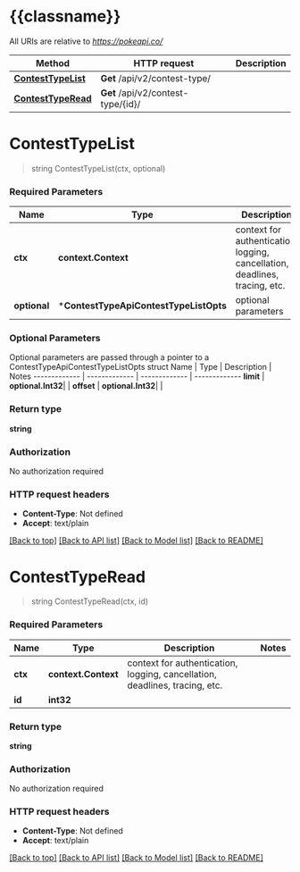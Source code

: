 # {{classname}}

All URIs are relative to *https://pokeapi.co/*

Method | HTTP request | Description
------------- | ------------- | -------------
[**ContestTypeList**](ContestTypeApi.md#ContestTypeList) | **Get** /api/v2/contest-type/ | 
[**ContestTypeRead**](ContestTypeApi.md#ContestTypeRead) | **Get** /api/v2/contest-type/{id}/ | 

# **ContestTypeList**
> string ContestTypeList(ctx, optional)


### Required Parameters

Name | Type | Description  | Notes
------------- | ------------- | ------------- | -------------
 **ctx** | **context.Context** | context for authentication, logging, cancellation, deadlines, tracing, etc.
 **optional** | ***ContestTypeApiContestTypeListOpts** | optional parameters | nil if no parameters

### Optional Parameters
Optional parameters are passed through a pointer to a ContestTypeApiContestTypeListOpts struct
Name | Type | Description  | Notes
------------- | ------------- | ------------- | -------------
 **limit** | **optional.Int32**|  | 
 **offset** | **optional.Int32**|  | 

### Return type

**string**

### Authorization

No authorization required

### HTTP request headers

 - **Content-Type**: Not defined
 - **Accept**: text/plain

[[Back to top]](#) [[Back to API list]](../README.md#documentation-for-api-endpoints) [[Back to Model list]](../README.md#documentation-for-models) [[Back to README]](../README.md)

# **ContestTypeRead**
> string ContestTypeRead(ctx, id)


### Required Parameters

Name | Type | Description  | Notes
------------- | ------------- | ------------- | -------------
 **ctx** | **context.Context** | context for authentication, logging, cancellation, deadlines, tracing, etc.
  **id** | **int32**|  | 

### Return type

**string**

### Authorization

No authorization required

### HTTP request headers

 - **Content-Type**: Not defined
 - **Accept**: text/plain

[[Back to top]](#) [[Back to API list]](../README.md#documentation-for-api-endpoints) [[Back to Model list]](../README.md#documentation-for-models) [[Back to README]](../README.md)

